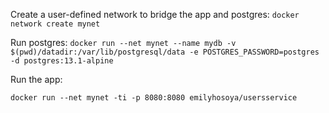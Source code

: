 Create a user-defined network to bridge the app and postgres:
`docker network create mynet`

Run postgres:
`docker run --net mynet --name mydb -v $(pwd)/datadir:/var/lib/postgresql/data -e POSTGRES_PASSWORD=postgres -d postgres:13.1-alpine`

Run the app:
<!-- using -v doesn't work right now... need to learn about volumes!: -->
<!-- `docker run --net mynet -ti -p 8080:8080 -v emilyhosoya/usersservice` --> 
`docker run --net mynet -ti -p 8080:8080 emilyhosoya/usersservice`